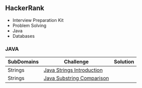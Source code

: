  ## HackerRank
 - Interview Preparation Kit
 - Problem Solving
 - Java
 - Databases
 
 ### JAVA
 SubDomains | Challenge | Solution |
 ------------ | -------------|-------|
 Strings  | [Java Strings Introduction](https://www.hackerrank.com/challenges/java-strings-introduction/problem) | 
 Strings | [Java Substring Comparison](https://www.hackerrank.com/challenges/java-string-compare/problem) | 
 
